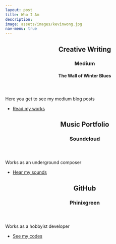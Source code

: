 ```yaml
---
layout: post
title: Who I Am
description: 
image: assets/images/kevinwong.jpg
nav-menu: true
---
```


<!-- Main -->
<div id="main">

<!-- One -->
<section id="one">
	<div class="inner">
		<header class="major">
			<h2>Creative Writing</h2>
			<h3>Medium</h3>
			<h4>The Wall of Winter Blues</h4>
		</header>
		<p> Here you get to see my medium blog posts</p>
		<ul class="actions">
			<li><a href="https://medium.com/the-wall-of-winter-blues" class="button">Read my works</a></li>
		</ul>
	</div>
</section>

<!-- Two -->
<section id="two" class="inner">
	<section>
		<div class="content">
			<div class="spotlight">
				<header class="major">
					<h2>Music Portfolio</h2>
					<h3>Soundcloud</h3>
					<h4> </h4>
				</header>
				<p>Works as an underground composer</p>
				<ul class="actions">
					<li><a href="https://soundcloud.com/zenightwing" class="button">Hear my sounds</a></li>
				</ul>
			</div>
		</div>
	</section>
	
<!-- Three -->
<section id="three" class="inner">
	<section>
		<div class="content">
			<div class="inner">
				<header class="major">
					<h2>GitHub</h2>
					<h3>Phinixgreen</h3>
				</header>
				<p>Works as a hobbyist developer</p>
				<ul class="actions">
					<li><a href="https://github.com/phinixgreen" class="button">See my codes</a></li>
				</ul>
			</div>
		</div>
	</section>
		
	
